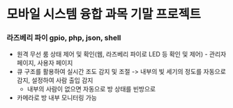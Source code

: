 # 모바일 시스템 융합 과목 기말 프로젝트
### 라즈베리 파이 gpio, php, json, shell
- 원격 무선 룸 상태 제어 및 확인(웹, 라즈베리 파이로 LED 등 확인 및 제어) - 관리자 페이지, 사용자 페이지
- 큐 구조를 활용하여 실시간 조도 감지 및 조절 -> 내부의 빛 세기의 정도를 자동으로 감지, 설정하여 사람 출입 감지
    - 내부의 사람이 없으면 자동으로 방 상태를 빈방으로 
- 카메라로 방 내부 모니터링 가능 

